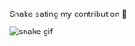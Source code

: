  Snake eating my contribution 🐍

![snake gif](https://github.com/KavishRAGHUBAR/KavishRAGHUBAR/blob/output/github-contribution-grid-snake.gif)
